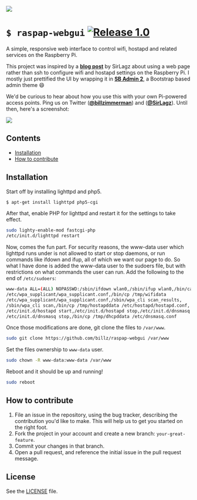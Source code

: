 ![](http://i.imgur.com/xeKD93p.png)
# `$ raspap-webgui` [![Release 1.0](https://img.shields.io/badge/Release-1.0-green.svg)](https://github.com/billz/raspap-webgui/releases)
A simple, responsive web interface to control wifi, hostapd and related services on the Raspberry Pi.

This project was inspired by a [**blog post**](http://sirlagz.net/2013/02/06/script-web-configuration-page-for-raspberry-pi/) by SirLagz about using a web page rather than ssh to configure wifi and hostapd settings on the Raspberry Pi. I mostly just prettified the UI by wrapping it in [**SB Admin 2**](https://github.com/IronSummitMedia/startbootstrap-sb-admin-2), a Bootstrap based admin theme :smile:

We'd be curious to hear about how you use this with your own Pi-powered access points. Ping us on Twitter ([**@billzimmerman**](https://twitter.com/billzimmerman)) and ([**@SirLagz**](https://twitter.com/SirLagz)). Until then, here's a screenshot:

![](http://i.imgur.com/c09ZTQS.png)

## Contents

 - [Installation](#installation)
 - [How to contribute](#how-to-contribute)

## Installation
Start off by installing lighttpd and php5.
```sh
$ apt-get install lighttpd php5-cgi
```
After that, enable PHP for lighttpd and restart it for the settings to take effect.
```sh
sudo lighty-enable-mod fastcgi-php
/etc/init.d/lighttpd restart
```
Now, comes the fun part.
For security reasons, the www-data user which lighttpd runs under is not allowed to start or stop daemons, or run commands like ifdown and ifup, all of which we want our page to do.
So what I have done is added the www-data user to the sudoers file, but with restrictions on what commands the user can run.
Add the following to the end of  `/etc/sudoers`: 

```sh
www-data ALL=(ALL) NOPASSWD:/sbin/ifdown wlan0,/sbin/ifup wlan0,/bin/cat
/etc/wpa_supplicant/wpa_supplicant.conf,/bin/cp /tmp/wifidata 
/etc/wpa_supplicant/wpa_supplicant.conf,/sbin/wpa_cli scan_results,
/sbin/wpa_cli scan,/bin/cp /tmp/hostapddata /etc/hostapd/hostapd.conf,
/etc/init.d/hostapd start,/etc/init.d/hostapd stop,/etc/init.d/dnsmasq start,
/etc/init.d/dnsmasq stop,/bin/cp /tmp/dhcpddata /etc/dnsmasq.conf
```

Once those modifications are done, git clone the files to `/var/www`.
```sh
sudo git clone https://github.com/billz/raspap-webgui /var/www
```
Set the files ownership to `www-data` user.
```sh
sudo chown -R www-data:www-data /var/www
```
Reboot and it should be up and running!
```sh
sudo reboot
```
## How to contribute

1. File an issue in the repository, using the bug tracker, describing the
   contribution you'd like to make. This will help us to get you started on the
   right foot.
2. Fork the project in your account and create a new branch:
   `your-great-feature`.
3. Commit your changes in that branch.
4. Open a pull request, and reference the initial issue in the pull request
   message.

## License
See the [LICENSE](./LICENSE) file.